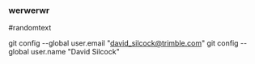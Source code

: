 ### werwerwr

#randomtext

  git config --global user.email "david_silcock@trimble.com"
  git config --global user.name "David Silcock"